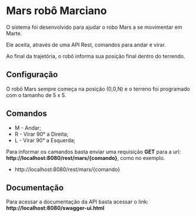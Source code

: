# Mars robô Marciano

O sistema foi desenvolvido para ajudar o robo Mars a se movimentar em Marte.

Ele aceita, através de uma API Rest, comandos para andar e virar.

Ao final da trajetória, o robô informa sua posição final dentro do terrendo.

## Configuração

O robô Mars sempre começa na posição (0,0,N) e o terreno foi programado com o tamanho de 5 x 5.

## Comandos
- M - Andar;
- R - Virar 90° a Direita;
- L - Virar 90° a Esquerda;

Para informar os camandos basta enviar uma requisição **GET** para a url: **http://localhost:8080/rest/mars/{comando}**, como no exemplo.

- http://localhost:8080/rest/mars/{comando}

## Documentação

Para acessar a documentação da API basta acessar o link: **http://localhost:8080/swagger-ui.html**

